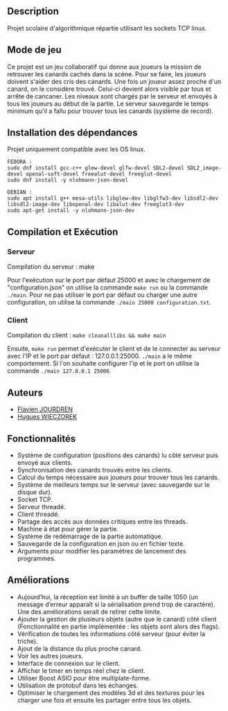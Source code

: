 ## Description
Projet scolaire d'algorithmique répartie utilisant les sockets TCP linux.

## Mode de jeu
Ce projet est un jeu collaboratif qui donne aux joueurs la mission de retrouver les canards cachés dans la scène. Pour se faire, les joueurs doivent s'aider des cris des canards. Une fois un joueur assez proche d'un canard, on le considère trouvé. Celui-ci devient alors visible par tous et arrête de cancaner. Les niveaux sont chargés par le serveur et envoyés à tous les joueurs au début de la partie. Le serveur sauvegarde le temps minimum qu'il a fallu pour trouver tous les canards (système de record).

## Installation des dépendances
Projet uniquement compatible avec les OS linux.

    FEDORA :
    sudo dnf install gcc-c++ glew-devel glfw-devel SDL2-devel SDL2_image-devel openal-soft-devel freealut-devel freeglut-devel
    sudo dnf install -y nlohmann-json-devel

    DEBIAN :
    sudo apt install g++ mesa-utils libglew-dev libglfw3-dev libsdl2-dev libsdl2-image-dev libopenal-dev libalut-dev freeglut3-dev
    sudo apt-get install -y nlohmann-json-dev

## Compilation et Exécution
### Serveur
Compilation du serveur :
    make

Pour l'exécution sur le port par défaut 25000 et avec le chargement de "configuration.json" on utilise la commande `make run` ou la commande `./main`.
Pour ne pas utiliser le port par défaut ou charger une autre configuration, on utilise la commande `./main 25000 configuration.txt`.

### Client
Compilation du client : `make cleanalllibs && make main`

Ensuite, `make run` permet d'exécuter le client et de le connecter au serveur avec l'IP et le port par défaut : 127.0.0.1:25000. `./main` a le même comportement.
Si l'on souhaite configurer l'ip et le port on utilise la commande `./main 127.0.0.1 25000`.

## Auteurs
* [Flavien JOURDREN](https://github.com/fjourdren)
* [Hugues WIECZOREK](https://github.com/HuguesWieczorek)

## Fonctionnalités
* Système de configuration (positions des canards) lu côté serveur puis envoyé aux clients.
* Synchronisation des canards trouvés entre les clients.
* Calcul du temps nécessaire aux joueurs pour trouver tous les canards.
* Système de meilleurs temps sur le serveur (avec sauvegarde sur le disque dur).
* Socket TCP.
* Serveur threadé.
* Client threadé.
* Partage des accès aux données critiques entre les threads.
* Machine à état pour gérer la partie.
* Système de redémarrage de la partie automatique.
* Sauvegarde de la configuration en json ou en fichier texte.
* Arguments pour modifier les paramètres de lancement des programmes.

## Améliorations
* Aujourd’hui, la réception est limité à un buffer de taille 1050 (un message d’erreur apparaît si la sérialisation prend trop de caractère). Une des améliorations serait de retirer cette limite.
* Ajouter la gestion de plusieurs objets (autre que le canard) côté client (Fonctionnalité en partie implémentée : les objets sont alors des flags).
* Vérification de toutes les informations côté serveur (pour éviter la triche).
* Ajout de la distance du plus proche canard.
* Voir les autres joueurs.
* Interface de connexion sur le client.
* Afficher le timer en temps réel chez le client.
* Utiliser Boost ASIO pour être multiplate-forme.
* Utilisation de protobuf dans les échanges.
* Optimiser le chargement des modèles 3d et des textures pour les charger une fois et ensuite les partager entre tous les objets.
